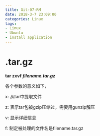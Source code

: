 ```yaml
---
title: Git-07-RM
date: 2018-3-7 23:09:00
categories: Linux
tags:
- Linux
- Ubuntu
- install application
---
```


# .tar.gz

**tar zxvf *filename.tar.gz***



各个参数的意义如下，

x: 从tar中提取文件

z: 表示tar包被gzip压缩过，需要用gunzip解压

v: 显示详细信息

f: 制定被处理的文件名是filename.tar.gz

